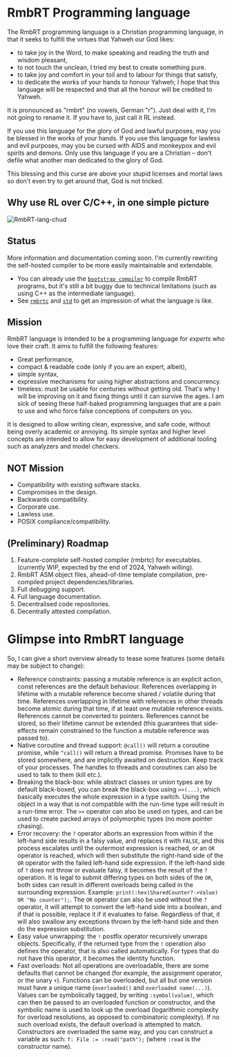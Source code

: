 # RmbRT Programming language

The RmbRT programming language is a Christian programming language, in that it seeks to fulfill the virtues that Yahweh our God likes:
* to take joy in the Word, to make speaking and reading the truth and wisdom pleasant,
* to not touch the unclean, I tried my best to create something pure.
* to take joy and comfort in your toil and to labour for things that satisfy,
* to dedicate the works of your hands to honour Yahweh; I hope that this language will be respected and that all the honour will be credited to Yahweh.

It is pronounced as "rmbrt" (no vowels, German "r").
Just deal with it, I'm not going to rename it.
If you have to, just call it RL instead.

If you use this language for the glory of God and lawful purposes, may you be blessed in the works of your hands.
If you use this language for lawless and evil purposes, may you be cursed with AIDS and monkeypox and evil spirits and demons.
Only use this language if you are a Christian – don't defile what another man dedicated to the glory of God.

This blessing and this curse are above your stupid licenses and mortal laws so don't even try to get around that, God is not tricked.

## Why use RL over C/C++, in one simple picture

![RmbRT-lang-chud](https://user-images.githubusercontent.com/12518378/184537409-a47a6add-1056-4092-8114-67d76a7a0cfe.png)

## Status

More information and documentation coming soon. I'm currently rewriting the self-hosted compiler to be more easily maintainable and extendable.

* You can already use the [`bootstrap compiler`](https://github.com/RmbRT-lang/rmbrtbc) to compile RmbRT programs, but it's still a bit buggy due to technical limitations (such as using C++ as the intermediate language).
* See [`rmbrtc`](https://github.com/RmbRT-lang/rmbrtc) and [`std`](https://github.com/RmbRT-lang/std) to get an impression of what the language is like.

## Mission

RmbRT language is intended to be a programming language for *experts* who love their craft.
It aims to fulfill the following features:

* Great performance,
* compact & readable code (only if you are an expert, albeit),
* simple syntax,
* expressive mechanisms for using higher abstractions and concurrency.
* timeless:
  must be usable for centuries without getting old. That's why I will be improving on it and fixing things until it can survive the ages.
  I am sick of seeing these half-baked programming languages that are a pain to use and who force false conceptions of computers on you.

It is designed to allow writing clean, expressive, and safe code, without being overly academic or annoying.
Its simple syntax and higher level concepts are intended to allow for easy development of additional tooling such as analyzers and model checkers.

## NOT Mission

* Compatibility with existing software stacks.
* Compromises in the design.
* Backwards compatibility.
* Corporate use.
* Lawless use.
* POSIX compliance/compatibility.

## (Preliminary) Roadmap

1. Feature-complete self-hosted compiler (rmbrtc) for executables. (currently WIP, expected by the end of 2024, Yahweh willing).
1. RmbRT ASM object files, ahead-of-time template compilation, pre-compiled project dependencies/libraries.
1. Full debugging support.
1. Full language documentation.
1. Decentralised code repositories.
1. Decentrally attested compilation.

# Glimpse into RmbRT language

So, I can give a short overview already to tease some features (some details may be subject to change):

* Reference constraints: passing a mutable reference is an explicit action, const references are the default behaviour. References overlapping in lifetime with a mutable reference become shared / volatile during that time. References overlapping in lifetime with references in other threads become atomic during that time, if at least one mutable reference exists. References cannot be converted to pointers. References cannot be stored, so their lifetime cannot be extended (this guarantees that side-effects remain constrained to the function a mutable reference was passed to).
* Native coroutine and thread support: `@call()` will return a coroutine promise, while `^call()` will return a thread promise. Promises have to be stored somewhere, and are implicitly awaited on destruction. Keep track of your processes. The handles to threads and coroutines can also be used to talk to them (kill etc.).
* Breaking the black-box: while abstract classes or union types are by default black-boxed, you can break the black-box using `>>(...)`, which basically executes the whole expression in a type switch. Using the object in a way that is not compatible with the run-time type will result in a run-time error. The `>>` operator can also be used on types, and can be used to create packed arrays of polymorphic types (no more pointer chasing).
* Error recovery: the `?` operator aborts an expression from within if the left-hand side results in a falsy value, and replaces it with `FALSE`, and this process escalates until the outermost expression is reached, or an `OR` operator is reached, which will then substitute the right-hand side of the `OR` operator with the failed left-hand side expression. If the left-hand side of `?` does not throw or evaluate falsy, it becomes the result of the `?` operation. It is legal to submit differing types on both sides of the `OR`, both sides can result in different overloads being called in the surrounding expression. Example: `print(:hex(SharedCounter?->Value) OR "No counter");`. The `OR` operator can also be used without the `?` operator, it will attempt to convert the left-hand side into a boolean, and if that is possible, replace it if it evaluates to false. Regardless of that, it will also swallow any exceptions thrown by the left-hand side and then do the expression substitution.
* Easy value unwrapping: the `!` postfix operator recursively unwraps objects. Specifically, if the returned type from the `!` operation also defines the operator, that is also called automatically. For types that do not have this operator, it becomes the identity function.
* Fast overloads: Not all operations are overloadable, there are some defaults that cannot be changed (for example, the assignment operator, or the unary `+`). Functions can be overloaded, but all but one version must have a unique name (`overloaded()` and `overloaded name(...)`). Values can be symbolically tagged, by writing `:symbol(value)`, which can then be passed to an overloaded function or constructor, and the symbolic name is used to look up the overload (logarithmic complexity for overload resolutions, as opposed to combinatoric complexity). If no such overload exists, the default overload is attempted to match. Constructors are overloaded the same way, and you can construct a variable as such: `f: File := :read("path");` (where `:read` is the constructor name).
